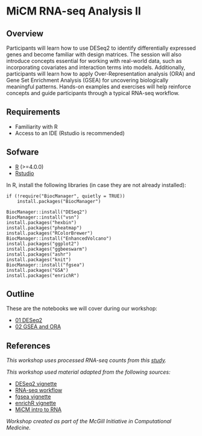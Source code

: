 # MiCM RNA-seq Analysis II

## Overview

Participants will learn how to use DESeq2 to identify differentially expressed genes and become familiar with design matrices. The session will also introduce concepts essential for working with real-world data, such as incorporating covariates and interaction terms into models. Additionally, participants will learn how to apply Over-Representation analysis (ORA) and Gene Set Enrichment Analysis (GSEA) for uncovering biologically meaningful patterns. Hands-on examples and exercises will help reinforce concepts and guide participants through a typical RNA-seq workflow.
   
## Requirements
* Familiarity with R
* Access to an IDE (Rstudio is recommended)
   
## Sofware
* [R](https://www.r-project.org/) (>=4.0.0)
* [Rstudio](https://posit.co/products/open-source/rstudio/?sid=1)

In R, install the following libraries (in case they are not already installed):
```{r}
if (!require("BiocManager", quietly = TRUE))
    install.packages("BiocManager")

BiocManager::install("DESeq2")
BiocManager::install("vsn")
install.packages("hexbin")
install.packages("pheatmap")
install.packages("RColorBrewer")
BiocManager::install("EnhancedVolcano")
install.packages("ggplot2")
install.packages("ggbeeswarm")
install.packages("ashr")
install.packages("knit")
BiocManager::install("fgsea")
install.packages("GSA")
install.packages("enrichR")
```

## Outline
These are the notebooks we will cover during our workshop: 

* [01 DESeq2](https://arielmadr.github.io/MiCM_RNA_Seq_2/Exercises/scripts/01_run_DESeq2.nb.html)
* [02 GSEA and ORA](https://arielmadr.github.io/MiCM_RNA_Seq_2/Exercises/scripts/02_gsea_and_ora.nb.html)

## References

*This workshop uses processed RNA-seq counts from this [study](https://doi.org/10.1016/j.stem.2021.04.028).*

*This workshop  used material adapted from the following sources:*

* [DESeq2 vignette](https://www.bioconductor.org/packages/release/bioc/vignettes/DESeq2/inst/doc/DESeq2.html)
* [RNA-seq workflow](https://master.bioconductor.org/packages/release/workflows/vignettes/rnaseqGene/inst/doc/rnaseqGene.html)
* [fgsea vignette](https://bioconductor.org/packages/release/bioc/vignettes/fgsea/inst/doc/fgsea-tutorial.html)
* [enrichR vignette](https://cran.r-project.org/web/packages/enrichR/vignettes/enrichR.html)
* [MiCM intro to RNA](https://github.com/aosakwe/MiCM_IntroToRNA)

*Workshop created as part of the McGill Initiative in Computational Medicine.*
